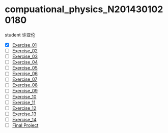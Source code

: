 # compuational_physics_N2014301020180
student 许亚伦
- [x] [Exercise_01](https://github.com/xyl00789/compuational_physics_N2014301020180/blob/master/Exercise_01:Make%20your%20own%20github%20account%20and%20add%20a%20README)
- [ ] [Exercise_02](https://github.com/xyl00789/compuational_physics_N2014301020180/blob/master/Exercise_02)
- [ ] [Exercise_03](https://github.com/xyl00789/compuational_physics_N2014301020180/blob/master/Exercise_03)
- [ ] [Exercise_04](https://github.com/xyl00789/compuational_physics_N2014301020180/blob/master/Exercise_04)
- [ ] [Exercise_05](https://github.com/xyl00789/compuational_physics_N2014301020180/blob/master/Exercise_05)
- [ ] [Exercise_06](https://github.com/xyl00789/compuational_physics_N2014301020180/blob/master/Exercise_06)
- [ ] [Exercise_07](https://github.com/xyl00789/compuational_physics_N2014301020180/blob/master/Exercise_07)
- [ ] [Exercise_08](https://github.com/xyl00789/compuational_physics_N2014301020180/blob/master/Exercise_08)
- [ ] [Exercise_09](https://github.com/xyl00789/compuational_physics_N2014301020180/blob/master/Exercise_09)
- [ ] [Exercise_10](https://github.com/xyl00789/compuational_physics_N2014301020180/blob/master/Exercise_10)
- [ ] [Exercise_11](https://github.com/xyl00789/compuational_physics_N2014301020180/blob/master/Exercise_11)
- [ ] [Exercise_12](https://github.com/xyl00789/compuational_physics_N2014301020180/blob/master/Exercise_12)
- [ ] [Exercise_13](https://github.com/xyl00789/compuational_physics_N2014301020180/blob/master/Exercise_13)
- [ ] [Exercise_14](https://github.com/xyl00789/compuational_physics_N2014301020180/blob/master/Exercise_14)
- [ ] [Final Project](https://github.com/xyl00789/compuational_physics_N2014301020180/blob/master/Final%20Project)
